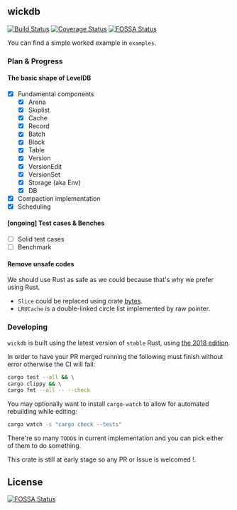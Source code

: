 ## wickdb

[![Build Status](https://travis-ci.org/Fullstop000/wickdb.svg?branch=master)](https://travis-ci.org/Fullstop000/wickdb)
[![Coverage Status](https://coveralls.io/repos/github/Fullstop000/wickdb/badge.svg?branch=master)](https://coveralls.io/github/Fullstop000/wickdb?branch=master)
[![FOSSA Status](https://app.fossa.io/api/projects/git%2Bgithub.com%2FFullstop000%2Fwickdb.svg?type=shield)](https://app.fossa.io/projects/git%2Bgithub.com%2FFullstop000%2Fwickdb?ref=badge_shield)

You can find a simple worked example in `examples`. 

### Plan & Progress

#### The basic shape of LevelDB

- [x] Fundamental components
  - [x] Arena
  - [x] Skiplist
  - [x] Cache
  - [x] Record
  - [x] Batch
  - [x] Block
  - [x] Table
  - [x] Version
  - [x] VersionEdit
  - [x] VersionSet
  - [x] Storage (aka Env)
  - [x] DB
- [x] Compaction implementation
- [x] Scheduling

#### [ongoing] Test cases & Benches

- [ ] Solid test cases
- [ ] Benchmark

#### Remove unsafe codes

We should use Rust as safe as we could because that's why we prefer using Rust.

- `Slice` could be replaced using crate [bytes](https://docs.rs/bytes).
- `LRUCache` is a double-linked circle list implemented by raw pointer.

### Developing

`wickdb` is built using the latest version of `stable` Rust, using [the 2018 edition](https://doc.rust-lang.org/edition-guide/rust-2018/).

In order to have your PR merged running the following must finish without error otherwise the CI will fail:

```bash
cargo test --all && \
cargo clippy && \
cargo fmt --all -- --check
```

You may optionally want to install `cargo-watch` to allow for automated rebuilding while editing:

```bash
cargo watch -s "cargo check --tests"
```

There're so many `TODO`s in current implementation and you can pick either of them to do something.

This crate is still at early stage so any PR or Issue is welcomed !.

## License
[![FOSSA Status](https://app.fossa.io/api/projects/git%2Bgithub.com%2FFullstop000%2Fwickdb.svg?type=large)](https://app.fossa.io/projects/git%2Bgithub.com%2FFullstop000%2Fwickdb?ref=badge_large)
